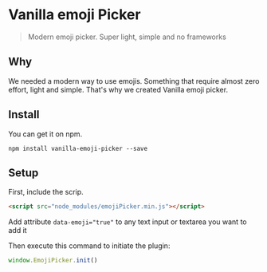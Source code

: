 # Vanilla emoji Picker

> Modern emoji picker. Super light, simple and no frameworks

## Why

We needed a modern way to use emojis. Something that require almost zero effort, light and simple. That's why we created Vanilla emoji picker.

## Install

You can get it on npm.

```
npm install vanilla-emoji-picker --save
```

## Setup

First, include the scrip.

```html
<script src="node_modules/emojiPicker.min.js"></script>
```

Add attribute `data-emoji="true"` to any text input or textarea you want to add it

Then execute this command to initiate the plugin:

```js
window.EmojiPicker.init()
```

